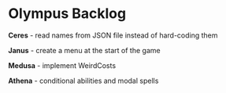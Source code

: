 # Olympus Backlog

**Ceres** - read names from JSON file instead of hard-coding them

**Janus** - create a menu at the start of the game

**Medusa** - implement WeirdCosts

**Athena** - conditional abilities and modal spells